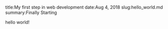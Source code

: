 title:My first step in web development
date:Aug 4, 2018 
slug:hello_world.md
summary:Finally Starting 


hello world!


